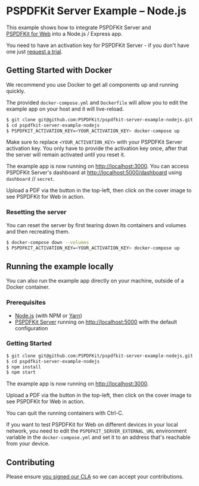 PSPDFKit Server Example – Node.js
=================================

This example shows how to integrate PSPDFKit Server and [PSPDFKit for Web](https://pspdfkit.com/web/) into a Node.js / Express app.

You need to have an activation key for PSPDFKit Server - if you don't have one just [request a trial](https://pspdfkit.com/try/).

## Getting Started with Docker

We recommend you use Docker to get all components up and running quickly.

The provided `docker-compose.yml` and `Dockerfile` will allow you to edit the example app on your host and it will live-reload.

```sh
$ git clone git@github.com:PSPDFKit/pspdfkit-server-example-nodejs.git
$ cd pspdfkit-server-example-nodejs
$ PSPDFKIT_ACTIVATION_KEY=<YOUR_ACTIVATION_KEY> docker-compose up
```

Make sure to replace `<YOUR_ACTIVATION_KEY>` with your PSPDFKit Server activation key. You only have to provide the activation key once, after that the server will remain activated until you reset it.

The example app is now running on <http://localhost:3000>. You can access PSPDFKit Server's dashboard at <http://localhost:5000/dashboard> using `dashboard` // `secret`.

Upload a PDF via the button in the top-left, then click on the cover image to see PSPDFKit for Web in action.

### Resetting the server

You can reset the server by first tearing down its containers and volumes and then recreating them.

```sh
$ docker-compose down --volumes
$ PSPDFKIT_ACTIVATION_KEY=<YOUR_ACTIVATION_KEY> docker-compose up
```

## Running the example locally

You can also run the example app directly on your machine, outside of a Docker container.

### Prerequisites

* [Node.js](http://nodejs.org/) (with NPM or [Yarn](https://yarnpkg.com/))
* [PSPDFKit Server](https://pspdfkit.com/guides/web/current/server-backed/setting-up-pspdfkit-server/) running on [http://localhost:5000](http://localhost:5000) with the default configuration

### Getting Started

```sh
$ git clone git@github.com:PSPDFKit/pspdfkit-server-example-nodejs.git
$ cd pspdfkit-server-example-nodejs
$ npm install
$ npm start
```

The example app is now running on <http://localhost:3000>.

Upload a PDF via the button in the top-left, then click on the cover image to see PSPDFKit for Web in action.

You can quit the running containers with Ctrl-C.

If you want to test PSPDFKit for Web on different devices in your local network, you need
to edit the `PSPDFKIT_SERVER_EXTERNAL_URL` environment variable in the `docker-compose.yml` and set it to an address that's reachable from your device.

## Contributing

Please ensure [you signed our CLA](https://pspdfkit.com/guides/web/current/miscellaneous/contributing/) so we can accept your contributions.
